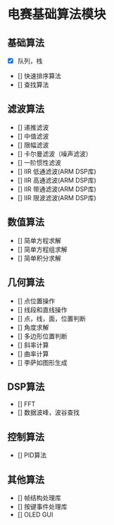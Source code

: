 # 电赛基础算法模块

## 基础算法
- [x] 队列，栈
- [] 快速排序算法
- [] 查找算法

## 滤波算法
- [] 递推滤波
- [] 中值滤波
- [] 限幅滤波 
- [] 卡尔曼滤波（噪声滤波）
- [] 一阶惯性滤波
- [] IIR 低通滤波(ARM DSP库)
- [] IIR 高通滤波(ARM DSP库)
- [] IIR 带通滤波(ARM DSP库)
- [] IIR 限波滤波(ARM DSP库)

## 数值算法
- [] 简单方程求解
- [] 简单方程组求解
- [] 简单积分求解

## 几何算法
- [] 点位置操作
- [] 线段和直线操作
- [] 点，线，面，位置判断
- [] 角度求解
- [] 多边形位置判断
- [] 斜率计算
- [] 曲率计算
- [] 李萨如图形生成

## DSP算法
- [] FFT
- [] 数据波峰，波谷查找

## 控制算法
- [] PID算法

## 其他算法
- [] 帧结构处理库
- [] 按键事件处理库
- [] OLED GUI




